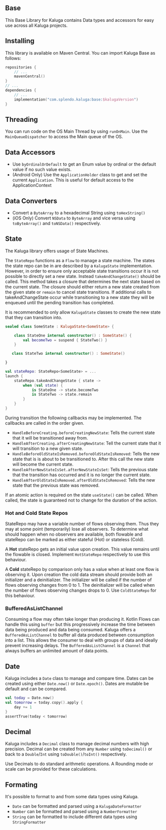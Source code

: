 ## Base
This Base Library for Kaluga contains Data types and accessors for easy use across all Kaluga projects.

## Installing
This library is available on Maven Central. You can import Kaluga Base as follows:

```kotlin
repositories {
    // ...
    mavenCentral()
}
// ...
dependencies {
    // ...
    implementation("com.splendo.kaluga:base:$kalugaVersion")
}
```

## Threading
You can run code on the OS Main Thread by using `runOnMain`. Use the `MainQueueDispatcher` to access the Main queue of the OS.

## Data Accessors
- Use `byOrdinalOrDefault` to get an Enum value by ordinal or the default value if no such value exists.
- (Android Only) Use the `ApplicationHolder` class to get and set the current `Application`. This is useful for default access to the ApplicationContext

## Data Converters
- Convert a `ByteArray` to a hexadecimal String using `toHexString()`
- (iOS Only) Convert `NSData` to `ByteArray` and vice versa using `toByteArray()` and `toNSData()` respectively.

## State
The Kaluga library offers usage of State Machines.

The `StateRepo` functions as a `Flow` to manage a state machine.
The states the state repo can be in are described by a `KalugaState` implementation.
However, in order to ensure only acceptable state transitions occur it is not possible to directly set a new state.
Instead `takeAndChangeState()` should be called.
This method takes a closure that determines the next state based on the current state.
The closure should either return a new state created from the given state or `remain` to cancel state transitions.
If additional calls to takeAndChangeState occur while transitioning to a new state they will be enqueued until the pending transition has completed.

It is recommended to only allow `KalugaState` classes to create the new state that they can transition into.

```kotlin
sealed class SomeState : KalugaState<SomeState> {

    class StateOne internal constructor() : SomeState() {
        val becomeTwo = suspend { StateTwo() }
    }

   class StateTwo internal constructor() : SomeState()

}

val stateRepo: StateRepo<SomeState> = ...
launch {
    stateRepo.takeAndChangeState { state ->
        when (val state) {
            is StateOne -> state.becomeTwo
            is StateTwo -> state.remain
        }
    }
}
```

During transition the following callbacks may be implemented. The callbacks are called in the order given.
- `HandleBeforeCreating.beforeCreatingNewState`: Tells the current state that it will be transitioned away from.
- `HandleAfterCreating.afterCreatingNewState`: Tell the current state that it will transition to a new given state.
- `HandleBeforeOldStateIsRemoved.beforeOldStateIsRemoved`: Tells the new state that is is about to be transitioned to. After this call the new state will become the current state.
- `HandleAfterNewStateIsSet.afterNewStateIsSet`: Tells the previous state that the transition has occurred and it is no longer the current state.
- `HandleAfterOldStateIsRemoved.afterOldStateIsRemoved`: Tells the new state that the previous state was removed.

If an atomic action is required on the state `useState()` can be called. When called, the state is guaranteed not to change for the duration of the action.

### Hot and Cold State Repos
StateRepo may have a variable number of flows observing them.
Thus they may at some point (temporarily) lose all observers.
To determine what should happen when no observers are available, both flowable and stateRepo can be marked as either stateful (Hot) or stateless (Cold).

A **Hot** stateRepo gets an initial value upon creation.
This value remains until the flowable is closed.
Implement `HotStateRepo` respectively to use this behaviour.

A **Cold** stateRepo by comparison only has a value when at least one flow is observing it.
Upon creation the cold data stream should provide both an initializer and a deinitializer.
The initializer will be called if the number of flows observing changes from 0 to 1.
The deinitializer will be called when the number of flows observing changes drops to 0.
Use `ColdStateRepo` for this behaviour.

### BufferedAsListChannel
Consuming a flow may often take longer than producing it. Kotlin Flows can handle this using `buffer` but this progressively increase the time between data being produced and data being consumed.
Kaluga offers a `BufferedAsListChannel` to buffer all data produced between consumption into a list. This allows the consumer to deal with groups of data and ideally prevent increasing delays.
The `BufferedAsListChannel` is a `Channel` that always buffers an unlimited amount of data points.

## Date
Kaluga includes a `Date` class to manage and compare time.
Dates can be created using either `Date.now()` or `Date.epoch()`.
Dates are mutable be default and can be compared.

```kotlin
val today = Date.now()
val tomorrow = today.copy().apply {
    day += 1
}
assertTrue(today < tomorrow)
```

## Decimal

Kaluga includes a `Decimal` class to manage decimal numbers with high precision.
Decimal can be created from any `Number` using `toDecimal()` or back to a `Double`/`Int` using `toDouble()`/`toInt()` respectively.

Use Decimals to do standard arithmetic operations. A Rounding mode or scale can be provided for these calculations.

## Formating

It's possible to format to and from some data types using Kaluga.

- `Date` can be formatted and parsed using a `KalugaDateFormatter`
- `Number` can be formatted and parsed using a `NumberFormatter`
- `String` can be formatted to include different data types using `StringFormatter`

